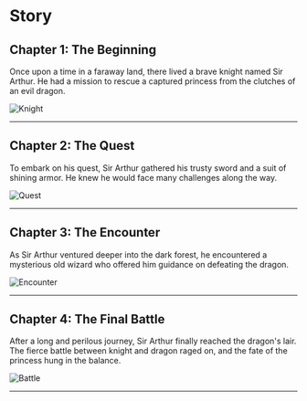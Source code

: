 # Story

## Chapter 1: The Beginning

Once upon a time in a faraway land, there lived a brave knight named Sir Arthur. He had a mission to rescue a captured princess from the clutches of an evil dragon.

![Knight](https://helpx.adobe.com/content/dam/help/en/photoshop/using/convert-color-image-black-white/jcr_content/main-pars/before_and_after/image-before/Landscape-Color.jpg)

---

## Chapter 2: The Quest

To embark on his quest, Sir Arthur gathered his trusty sword and a suit of shining armor. He knew he would face many challenges along the way.

![Quest](https://helpx.adobe.com/content/dam/help/en/photoshop/using/convert-color-image-black-white/jcr_content/main-pars/before_and_after/image-before/Landscape-Color.jpg)

---

## Chapter 3: The Encounter

As Sir Arthur ventured deeper into the dark forest, he encountered a mysterious old wizard who offered him guidance on defeating the dragon.

![Encounter](https://helpx.adobe.com/content/dam/help/en/photoshop/using/convert-color-image-black-white/jcr_content/main-pars/before_and_after/image-before/Landscape-Color.jpg)

---

## Chapter 4: The Final Battle

After a long and perilous journey, Sir Arthur finally reached the dragon's lair. The fierce battle between knight and dragon raged on, and the fate of the princess hung in the balance.

![Battle](https://helpx.adobe.com/content/dam/help/en/photoshop/using/convert-color-image-black-white/jcr_content/main-pars/before_and_after/image-before/Landscape-Color.jpg)

---
